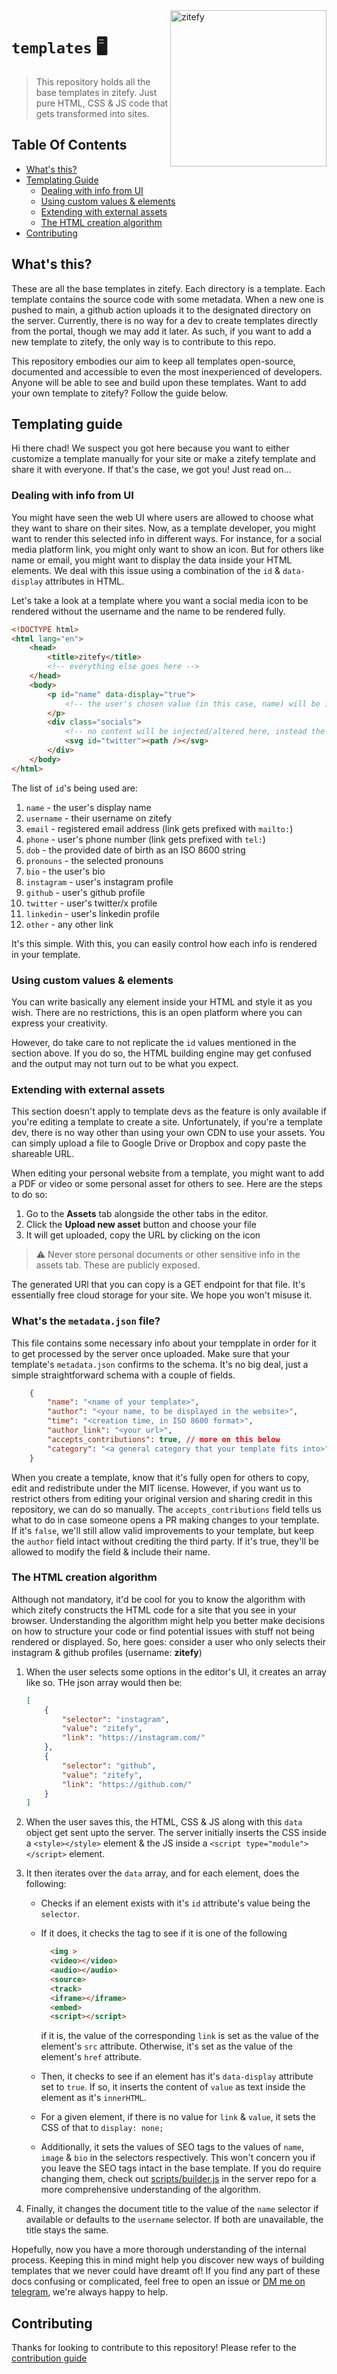 <img src="https://github.com/user-attachments/assets/828a118d-0743-4d75-91a0-13a9515f055f" alt="zitefy" width="250" align="right">

# `templates` 🖥️

> This repository holds all the base templates in zitefy. Just pure HTML, CSS & JS code that gets transformed into sites.

## Table Of Contents
* [What's this?](#whats-this)
* [Templating Guide](#templating-guide)
    * [Dealing with info from UI](#dealing-with-info-from-ui)
    * [Using custom values & elements](#using-custom-values--elements)
    * [Extending with external assets](#extending-with-external-assets)
    * [The HTML creation algorithm](#the-html-creation-algorithm)
* [Contributing](#contributing)

## What's this?
These are all the base templates in zitefy. Each directory is a template. Each template contains the source code with some metadata. When a new one is pushed to main, a github action uploads it to the designated directory on the server. Currently, there is no way for a dev to create templates directly from the portal, though we may add it later. As such, if you want to add a new template to zitefy, the only way is to contribute to this repo.

This repository embodies our aim to keep all templates open-source, documented and accessible to even the most inexperienced of developers. Anyone will be able to see and build upon these templates. Want to add your own template to zitefy? Follow the guide below.

## Templating guide
Hi there chad! We suspect you got here because you want to either customize a template manually for your site or make a zitefy template and share it with everyone. If that's the case, we got you! Just read on...

### Dealing with info from UI
You might have seen the web UI where users are allowed to choose what they want to share on their sites. Now, as a template developer, you might want to render this selected info in different ways. For instance, for a social media platform link, you might only want to show an icon. But for others like name or email, you might want to display the data inside your HTML elements. We deal with this issue using a combination of the `id` & `data-display` attributes in HTML.

Let's take a look at a template where you want a social media icon to be rendered without the username and the name to be rendered fully.

```html
<!DOCTYPE html>
<html lang="en">
    <head>
        <title>zitefy</title>
        <!-- everything else goes here -->
    </head>
    <body>
        <p id="name" data-display="true">
            <!-- the user's chosen value (in this case, name) will be injected here and displayed. any default content will be overwritten -->
        </p>
        <div class="socials">
            <!-- no content will be injected/altered here, instead the link will be put in the href of this <svg /> -->
            <svg id="twitter"><path /></svg>
        </div>
    </body>
</html>
```

The list of `id`'s being used are:

1. `name` - the user's display name
2. `username` - their username on zitefy
3. `email` - registered email address (link gets prefixed with `mailto:`)
4. `phone` - user's phone number (link gets prefixed with `tel:`)
5. `dob` - the provided date of birth as an ISO 8600 string
6. `pronouns` - the selected pronouns
7. `bio` - the user's bio
8. `instagram` - user's instagram profile
9. `github` - user's github profile
10. `twitter` - user's twitter/x profile
11. `linkedin` - user's linkedin profile
12. `other` - any other link

It's this simple. With this, you can easily control how each info is rendered in your template.

### Using custom values & elements
You can write basically any element inside your HTML and style it as you wish. There are no restrictions, this is an open platform where you can express your creativity.

However, do take care to not replicate the `id` values mentioned in the section above. If you do so, the HTML building engine may get confused and the output may not turn out to be what you expect.

### Extending with external assets
This section doesn't apply to template devs as the feature is only available if you're editing a template to create a site. Unfortunately, if you're a template dev, there is no way other than using your own CDN to use your assets. You can simply upload a file to Google Drive or Dropbox and copy paste the shareable URL.

When editing your personal website from a template, you might want to add a PDF or video or some personal asset for others to see. Here are the steps to do so:

1. Go to the **Assets** tab alongside the other tabs in the editor.
2. Click the **Upload new asset** button and choose your file
3. It will get uploaded, copy the URL by clicking on the icon

> :warning: Never store personal documents or other sensitive info in the assets tab. These are publicly exposed.

The generated URl that you can copy is a GET endpoint for that file. It's essentially free cloud storage for your site. We hope you won't misuse it.

### What's the `metadata.json` file?
This file contains some necessary info about your tempplate in order for it to get processed by the server once uploaded. Make sure that your template's `metadata.json` confirms to the schema. It's no big deal, just a simple straightforward schema with a couple of fields.

```json
    {
        "name": "<name of your template>",
        "author": "<your name, to be displayed in the website>",
        "time": "<creation time, in ISO 8600 format>",
        "author_link": "<your url>",
        "accepts_contributions": true, // more on this below
        "category": "<a general category that your template fits into>"
    }
```

When you create a template, know that it's fully open for others to copy, edit and redistribute under the MIT license. However, if you want us to restrict others from editing your original version and sharing credit in this repository, we can do so manually. The `accepts_contributions` field tells us what to do in case someone opens a PR making changes to your template. If it's `false`, we'll still allow valid improvements to your template, but keep the `author` field intact without crediting the third party. If it's true, they'll be allowed to modify the field & include their name.

### The HTML creation algorithm
Although not mandatory, it'd be cool for you to know the algorithm with which zitefy constructs the HTML code for a site that you see in your browser. Understanding the algorithm might help you better make decisions on how to structure your code or find potential issues with stuff not being rendered or displayed. So, here goes: consider a user who only selects their instagram & github profiles (username: **zitefy**)

1. When the user selects some options in the editor's UI, it creates an array like so. THe json array would then be:

    ```json
    [
        {
            "selector": "instagram",
            "value": "zitefy",
            "link": "https://instagram.com/"
        },
        {
            "selector": "github",
            "value": "zitefy",
            "link": "https://github.com/"
        }
    ]
    ```

2. When the user saves this, the HTML, CSS & JS along with this `data` object get sent upto the server. The server initially inserts the CSS inside a `<style></style>` element & the JS inside a `<script type="module"></script>` element.
3. It then iterates over the `data` array, and for each element, does the following:

    * Checks if an element exists with it's `id` attribute's value being the `selector`.
    * If it does, it checks the tag to see if it is one of the following

        ```html
          <img >
          <video></video>
          <audio></audio>
          <source>
          <track>
          <iframe></iframe>
          <embed>
          <script></script>
        ```
        if it is, the value of the corresponding `link` is set as the value of the element's `src` attribute. Otherwise, it's set as the value of the element's `href` attribute.
    * Then, it checks to see if an element has it's `data-display` attribute set to `true`. If so, it inserts the content of `value` as text inside the element as it's `innerHTML`.
    * For a given element, if there is no value for `link` & `value`, it sets the CSS of that to `display: none;`
    * Additionally, it sets the values of SEO tags to the values of `name`, `image` & `bio` in the selectors respectively. This won't concern you if you leave the SEO tags intact in the base template. If you do require changing them, check out [scripts/builder.js](https://github.com/zitefy/server/blob/main/scripts/builder.js) in the server repo for a more comprehensive understanding of the algorithm.
4. Finally, it changes the document title to the value of the `name` selector if available or defaults to the `username` selector. If both are unavailable, the title stays the same.

Hopefully, now you have a more thorough understanding of the internal process. Keeping this in mind might help you discover new ways of building templates that we never could have dreamt of! If you find any part of these docs confusing or complicated, feel free to open an issue or [DM me on telegram](https://t.me/vishalds), we're always happy to help.

## Contributing
Thanks for looking to contribute to this repository! Please refer to the [contribution guide](https://github.com/zitefy/templates/blob/main/CONTRIBUTING.md)
